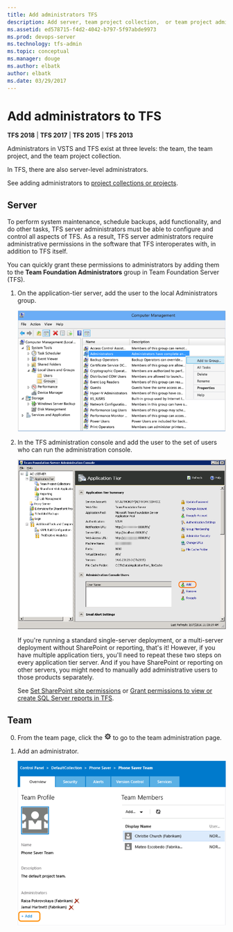 ```yaml
---
title: Add administrators TFS  
description: Add server, team project collection,  or team project administrators 
ms.assetid: ed578715-f4d2-4042-b797-5f97abde9973
ms.prod: devops-server
ms.technology: tfs-admin
ms.topic: conceptual
ms.manager: douge
ms.author: elbatk
author: elbatk
ms.date: 03/29/2017
---
```


# Add administrators to TFS

**TFS 2018** | **TFS 2017** | **TFS 2015** | **TFS 2013**

Administrators in VSTS and TFS exist at three levels:
the team, the team project, and the team project collection.

In TFS, there are also server-level administrators.

See adding administrators to [project collections or projects](/vsts/security/set-project-collection-level-permissions).


## Server

To perform system maintenance, schedule backups, add functionality, and do other tasks,
TFS server administrators must be able to configure and control all aspects of TFS.
As a result, TFS server administrators require administrative permissions
in the software that TFS interoperates with,
in addition to TFS itself.

You can quickly grant these permissions to administrators by adding them to the **Team Foundation Administrators**
group in Team Foundation Server (TFS).

1.  On the application-tier server, add the user to the local Administrators group.

    ![Follow instructions for your operating system](_img/add-administrator-tfs/windows-groups.png)

2.  In the TFS administration console and add the user to the set of users who can run the administration console.

    ![Click or tab, then input username](_img/add-administrator-tfs/admin-console.png)

    If you're running a standard single-server deployment,
	or a multi-server deployment without SharePoint or reporting, that's it!
	However, if you have multiple application tiers,
	you'll need to repeat these two steps on every application tier server.
	And if you have SharePoint or reporting on other servers,
	you might need to manually add administrative users to those products separately. 

	See [Set SharePoint site permissions](/vsts/security/set-sharepoint-permissions) or [Grant permissions to view or create SQL Server reports in TFS](/vsts/report/admin/grant-permissions-to-reports). 



## Team

0. From the team page, click the ![Settings icon](_img/admin-gear-icon.png) to go to the team administration page.

0. Add an administrator.

	![Add link in the administrators section of the team administration page](_img/add-administrator-tfs/add-team-administrator.png)
